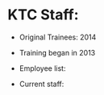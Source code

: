 # KTC Staff:

- Original Trainees: 2014
-   Training began in 2013

- Employee list:


- Current staff:
